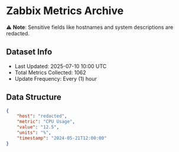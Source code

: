 # Zabbix Metrics Archive

⚠️ **Note**: Sensitive fields like hostnames and system descriptions are redacted.

## Dataset Info
- Last Updated: 2025-07-10 10:00 UTC
- Total Metrics Collected: 1062
- Update Frequency: Every (1) hour

## Data Structure
```json
{
    "host": "redacted",
    "metric": "CPU Usage",
    "value": "12.5",
    "units": "%",
    "timestamp": "2024-05-21T12:00:00"
}
```
